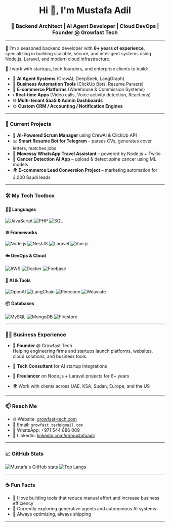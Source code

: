 <h1 align="center">Hi 👋, I'm Mustafa Adil</h1>
<h3 align="center">🚀 Backend Architect | AI Agent Developer | Cloud DevOps | Founder @ Growfast Tech</h3>

---

🔹 I'm a seasoned backend developer with **8+ years of experience**, specializing in building scalable, secure, and intelligent systems using Node.js, Laravel, and modern cloud infrastructure.

🔹 I work with startups, tech founders, and enterprise clients to build:
- 🧠 **AI Agent Systems** (CrewAI, DeepSeek, LangGraph)
- 💼 **Business Automation Tools** (ClickUp Bots, Resume Parsers)
- 🛒 **E-commerce Platforms** (Warehouse & Commission Systems)
- 📞 **Real-time Apps** (Video calls, Voice activity detection, Reactions)
- 🌐 **Multi-tenant SaaS & Admin Dashboards**
- ⚙️ **Custom CRM / Accounting / Notification Engines**

---

### 💼 Current Projects
- 🔁 **AI-Powered Scrum Manager** using CrewAI & ClickUp API  
- 📊 **Smart Resume Bot for Telegram** – parses CVs, generates cover letters, matches jobs
- 🧭 **Movessy WhatsApp Travel Assistant** – powered by Node.js + Twilio
- 🧪 **Cancer Detection AI App** – upload & detect spine cancer using ML models
- 🌍 **E-commerce Lead Conversion Project** – marketing automation for 3,000 Saudi leads

---

### 🛠️ My Tech Toolbox

#### 👨‍💻 Languages
![JavaScript](https://img.shields.io/badge/-JavaScript-F7DF1E?logo=javascript&logoColor=black)
![PHP](https://img.shields.io/badge/-PHP-777BB4?logo=php&logoColor=white)
![SQL](https://img.shields.io/badge/-SQL-4479A1?logo=mysql&logoColor=white)

#### ⚙️ Frameworks
![Node.js](https://img.shields.io/badge/-Node.js-339933?logo=node.js&logoColor=white)
![NestJS](https://img.shields.io/badge/-NestJS-E0234E?logo=nestjs&logoColor=white)
![Laravel](https://img.shields.io/badge/-Laravel-F05340?logo=laravel&logoColor=white)
![Vue.js](https://img.shields.io/badge/-Vue.js-4FC08D?logo=vue.js&logoColor=white)

#### ☁️ DevOps & Cloud
![AWS](https://img.shields.io/badge/-AWS-232F3E?logo=amazon-aws&logoColor=white)
![Docker](https://img.shields.io/badge/-Docker-2496ED?logo=docker&logoColor=white)
![Firebase](https://img.shields.io/badge/-Firebase-FFCA28?logo=firebase&logoColor=black)

#### 🧠 AI & Tools
![OpenAI](https://img.shields.io/badge/-OpenAI-412991?logo=openai&logoColor=white)
![LangChain](https://img.shields.io/badge/-LangChain-000000?logo=langchain&logoColor=white)
![Pinecone](https://img.shields.io/badge/-Pinecone-4E4E4E?logo=pinecone&logoColor=white)
![Weaviate](https://img.shields.io/badge/-Weaviate-0066CC?logo=weaviate&logoColor=white)

#### 📦 Databases
![MySQL](https://img.shields.io/badge/-MySQL-4479A1?logo=mysql&logoColor=white)
![MongoDB](https://img.shields.io/badge/-MongoDB-47A248?logo=mongodb&logoColor=white)
![Firestore](https://img.shields.io/badge/-Firestore-FFCA28?logo=firebase&logoColor=black)

---

### 🧑‍💼 Business Experience

- 🏢 **Founder** @ Growfast Tech  
  Helping engineering firms and startups launch platforms, websites, cloud solutions, and business tools.

- 🧠 **Tech Consultant** for AI startup integrations
- 🔧 **Freelancer** on Node.js + Laravel projects for 6+ years
- 🌍 Work with clients across UAE, KSA, Sudan, Europe, and the US

---

### 📫 Reach Me

- 🌐 Website: [growfast-tech.com](https://growfast-tech.com)
- 📧 Email: `growfast.tech@gmail.com`
- 📱 WhatsApp: +971 544 886 009
- 🔗 LinkedIn: [linkedin.com/in/mustafaadil](https://linkedin.com/in/mustafaadil)

---

### 📈 GitHub Stats

![Mustafa's GitHub stats](https://github-readme-stats.vercel.app/api?username=mostafaadil&show_icons=true&theme=radical)
![Top Langs](https://github-readme-stats.vercel.app/api/top-langs/?username=mostafaadil&layout=compact&theme=radical)

---

### ☕ Fun Facts

- 🧳 I love building tools that reduce manual effort and increase business efficiency
- 🧩 Currently exploring generative agents and autonomous AI systems
- 🎯 Always optimizing, always shipping

---
